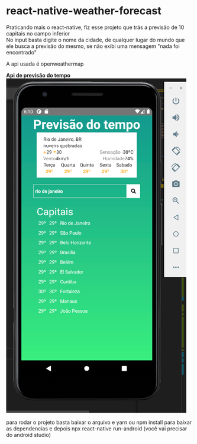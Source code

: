 # react-native-weather-forecast

Praticando mais o react-native, fiz esse projeto que trás a previsão de 10 capitais no campo inferior</br>
No input basta digite o nome da cidade, de qualquer lugar do mundo que ele busca a previsão do mesmo, se não exibi uma mensagem "nada foi encontrado"

A api usada é openweathermap

<b>Api de previsão do tempo</b>
<img src="ref.png"/>

para rodar o projeto basta baixar o arquivo e yarn ou npm install para baixar as dependencias e depois npx react-native run-android (você vai precisar do android studio)
